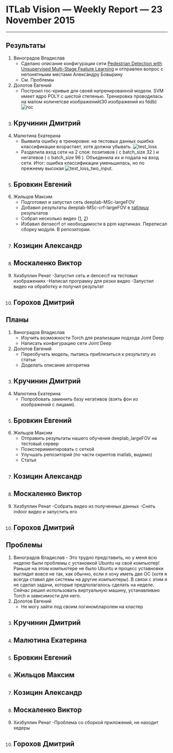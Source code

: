 ﻿# ITLab Vision — Weekly Report — 23 November 2015

----------------

## Результаты

  1. Виноградов Владислав
     - Сделано описание конфигурации сети [Pedestrian Detection with Unsupervised Multi-Stage Feature Learning](http://cs.nyu.edu/~sermanet/papers/sermanet-cvpr-13.pdf) и отправлен вопрос с непонятными местами Александру Бовырину
     - См. Проблемы
  1. Долотов Евгений
     - Построил roc-кривые для своей натренированной модели. SVM имеет ядро POLY с шестой степенью. Тренировка проводилась на малом количетсве изображений(30 изображений из fddb) ![roc](roc.png)
  1. Кручинин Дмитрий
     -
  1. Малютина Екатерина
     - Выявила ошибку в тренировке: на тестовых данных ошибка классификации возрастает, хотя должна убывать. ![test_loss](test_loss.png)
     - Разделила вход сети на 2 слоя: позитивов ( с batch_size 32 ) и негатевов ( c batch_size 96 ). Объеденила их и подала на вход сети. Итог: ошибка классификации уменьшилась, но по прежнему высокая ![test_loss_two_input](test_loss_input_two_layer.png).
  1. Бровкин Евгений
     -
  1. Жильцов Максим
     - Подготовил и запустил сеть deeplab-MSc-largeFOV
     - Добавил результаты deeplab-MSc-crf-largeFOV в [таблицу](deeplab_results.md) результатов
     - Собрал несколько видео ([1](https://drive.google.com/open?id=0B8UwROqDJCqfMUtrQ01TRHdXNGM), [2](https://drive.google.com/open?id=0B8UwROqDJCqfVy1TMmN5X1BEWnM))
     - Избавил densecrf от необходимости в ppm картинках. Переписал сборку модуля. В репозитории.
  1. Козицин Александр
     -
  1. Москаленко Виктор
     -
  1. Хизбуллин Ренат
     -Запустил сеть и dencecrf на тестовых изображениях
     -Написал програмку для резки видео
     -Запустил видео на обработку и получил результат
  1. Горохов Дмитрий
     -

## Планы

  1. Виноградов Владислав
     - Изучить возможности Torch для реализации подхода Joint Deep
     - Написать конфигурацию сети Joint Deep
  1. Долотов Евгений
     - Переобучать модель, пытаясь приблизиться к результату из статьи
     - Доделать описание алгоритма 
  1. Кручинин Дмитрий
     -
  1. Малютина Екатерина
     - Попробовать заменить базу негативов (взять фон из изображений с лицами).
  1. Бровкин Евгений
     -
  1. Жильцов Максим
     - Отправить результаты нашего обучения deeplab_largeFOV на тестовый сервер
     - Поэкспериментировать с сеткой
     - Улучшать репозиторий (по части скриптов matlab, видимо)
     - Статья
  1. Козицин Александр
     -
  1. Москаленко Виктор
     -
  1. Хизбуллин Ренат
     -Собрать видео из полученных данных
     -Снять indoor видео и запустить его
  1. Горохов Дмитрий
     -

## Проблемы
   1. Виноградов Владислав
     - Это трудно представить, но у меня всю неделю были проблемы с установкой Ubuntu на свой компьютер! Раньше на этом компьютере не было Ubuntu и процесс уставновки выглядит вовсе не так, как обычно, если я хочу иметь две ОС (хотя я всегда ставил две системы на другие компьютеры). В связи с этим я не сделал задачи, которые предполагалось сделать на неделе. Сейчас решил использовать виртуальную машину, устанавливаю Torch и зависимости для него.
  1. Долотов Евгений
     - Не могу зайти под своим логином\паролем на кластер
  1. Кручинин Дмитрий
     -
  1. Малютина Екатерина
     - 
  1. Бровкин Евгений
     -
  1. Жильцов Максим
     -
  1. Козицин Александр
     -
  1. Москаленко Виктор
     -
  1. Хизбуллин Ренат
     -Проблема со сборкой приложений, не находит хедеры
  1. Горохов Дмитрий
     -
